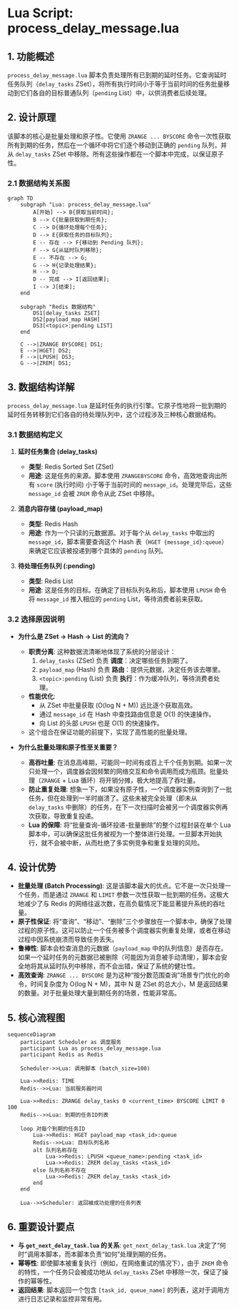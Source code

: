 # Lua Script: process_delay_message.lua

## 1. 功能概述

`process_delay_message.lua` 脚本负责处理所有已到期的延时任务。它查询延时任务队列（`delay_tasks` ZSet），将所有执行时间小于等于当前时间的任务批量移动到它们各自的目标普通队列（`pending` List）中，以供消费者后续处理。

## 2. 设计原理

该脚本的核心是批量处理和原子性。它使用 `ZRANGE ... BYSCORE` 命令一次性获取所有到期的任务，然后在一个循环中将它们逐个移动到正确的 `pending` 队列，并从 `delay_tasks` ZSet 中移除。所有这些操作都在一个脚本中完成，以保证原子性。

### 2.1 数据结构关系图

```mermaid
graph TD
    subgraph "Lua: process_delay_message.lua"
        A[开始] --> B{获取当前时间};
        B --> C{批量获取到期任务};
        C --> D{循环处理每个任务};
        D --> E{获取任务的目标队列};
        E -- 存在 --> F{移动到 Pending 队列};
        F --> G{从延时队列移除};
        E -- 不存在 --> G;
        G --> H{记录处理结果};
        H --> D;
        D -- 完成 --> I[返回结果];
        I --> J[结束];
    end

    subgraph "Redis 数据结构"
        DS1[delay_tasks ZSET]
        DS2[payload_map HASH]
        DS3[<topic>:pending LIST]
    end

    C -->|ZRANGE BYSCORE| DS1;
    E -->|HGET| DS2;
    F -->|LPUSH| DS3;
    G -->|ZREM| DS1;
```

## 3. 数据结构详解

`process_delay_message.lua` 是延时任务的执行引擎。它原子性地将一批到期的延时任务转移到它们各自的待处理队列中，这个过程涉及三种核心数据结构。

### 3.1 数据结构定义

1.  **延时任务集合 (delay_tasks)**
    *   **类型**: Redis Sorted Set (ZSet)
    *   **用途**: 这是任务的来源。脚本使用 `ZRANGEBYSCORE` 命令，高效地查询出所有 `score` (执行时间) 小于等于当前时间的 `message_id`。处理完毕后，这些 `message_id` 会被 `ZREM` 命令从此 ZSet 中移除。

2.  **消息内容存储 (payload_map)**
    *   **类型**: Redis Hash
    *   **用途**: 作为一个只读的元数据源。对于每个从 `delay_tasks` 中取出的 `message_id`，脚本需要查询这个 Hash 表（`HGET {message_id}:queue`）来确定它应该被投递到哪个具体的 `pending` 队列。

3.  **待处理任务队列 (<topic>:pending)**
    *   **类型**: Redis List
    *   **用途**: 这是任务的目标。在确定了目标队列名称后，脚本使用 `LPUSH` 命令将 `message_id` 推入相应的 `pending` List，等待消费者前来获取。

### 3.2 选择原因说明

*   **为什么是 ZSet -> Hash -> List 的流向？**
    *   **职责分离**: 这种数据流清晰地体现了系统的分层设计：
        1.  `delay_tasks` (ZSet) 负责 **调度**：决定哪些任务到期了。
        2.  `payload_map` (Hash) 负责 **路由**：提供元数据，决定任务该去哪里。
        3.  `<topic>:pending` (List) 负责 **执行**：作为缓冲队列，等待消费者处理。
    *   **性能优化**:
        *   从 ZSet 中批量获取 (O(log N + M)) 远比逐个获取高效。
        *   通过 `message_id` 在 Hash 中查找路由信息是 O(1) 的快速操作。
        *   向 List 的头部 `LPUSH` 也是 O(1) 的快速操作。
    *   这个组合在保证功能的前提下，实现了高性能的批量处理。

*   **为什么批量处理和原子性至关重要？**
    *   **高吞吐量**: 在消息高峰期，可能同一时间有成百上千个任务到期。如果一次只处理一个，调度器会因频繁的网络交互和命令调用而成为瓶颈。批量处理（`ZRANGE` + Lua 循环）将开销分摊，极大地提高了吞吐量。
    *   **防止重复处理**: 想象一下，如果没有原子性，一个调度器实例查询到了一批任务，但在处理到一半时崩溃了。这些未被完全处理（即未从 `delay_tasks` 中删除）的任务，在下一次扫描时会被另一个调度器实例再次获取，导致重复投递。
    *   **Lua 的保障**: 将“批量查询-循环投递-批量删除”的整个过程封装在单个 Lua 脚本中，可以确保这批任务被视为一个整体进行处理。一旦脚本开始执行，就不会被中断，从而杜绝了多实例竞争和重复处理的风险。

## 4. 设计优势

- **批量处理 (Batch Processing)**: 这是该脚本最大的优点。它不是一次只处理一个任务，而是通过 `ZRANGE` 和 `LIMIT` 参数一次性获取一批到期的任务。这极大地减少了与 Redis 的网络往返次数，在高负载情况下能显著提升系统的吞吐量。
- **原子性保证**: 将“查询”、“移动”、“删除”三个步骤放在一个脚本中，确保了处理过程的原子性。这可以防止一个任务被多个调度器实例重复处理，或者在移动过程中因系统崩溃而导致任务丢失。
- **鲁棒性**: 脚本会检查消息的元数据（`payload_map` 中的队列信息）是否存在。如果一个延时任务的元数据已被删除（可能因为消息被手动清理），脚本会安全地将其从延时队列中移除，而不会出错，保证了系统的健壮性。
- **高效查询**: `ZRANGE ... BYSCORE` 是为这种“按分数范围查询”场景专门优化的命令，时间复杂度为 O(log N + M)，其中 N 是 ZSet 的总大小，M 是返回结果的数量。对于批量处理大量到期任务的场景，性能非常高。

## 5. 核心流程图

```mermaid
sequenceDiagram
    participant Scheduler as 调度服务
    participant Lua as process_delay_message.lua
    participant Redis as Redis

    Scheduler->>Lua: 调用脚本 (batch_size=100)

    Lua->>Redis: TIME
    Redis-->>Lua: 当前服务器时间

    Lua->>Redis: ZRANGE delay_tasks 0 <current_time> BYSCORE LIMIT 0 100
    Redis-->>Lua: 到期的任务ID列表

    loop 对每个到期的任务ID
        Lua->>Redis: HGET payload_map <task_id>:queue
        Redis-->>Lua: 目标队列名称
        alt 队列名称存在
            Lua->>Redis: LPUSH <queue_name>:pending <task_id>
            Lua->>Redis: ZREM delay_tasks <task_id>
        else 队列名称不存在
            Lua->>Redis: ZREM delay_tasks <task_id>
        end
    end

    Lua-->>Scheduler: 返回被成功处理的任务列表
```

## 6. 重要设计要点

- **与 `get_next_delay_task.lua` 的关系**: `get_next_delay_task.lua` 决定了“何时”调用本脚本，而本脚本负责“如何”处理到期的任务。
- **幂等性**: 即使脚本被重复执行（例如，在网络重试的情况下），由于 `ZREM` 命令的特性，一个任务只会被成功地从 `delay_tasks` ZSet 中移除一次，保证了操作的幂等性。
- **返回结果**: 脚本返回一个包含 `[task_id, queue_name]` 的列表，这对于调用方进行日志记录和监控非常有用。
